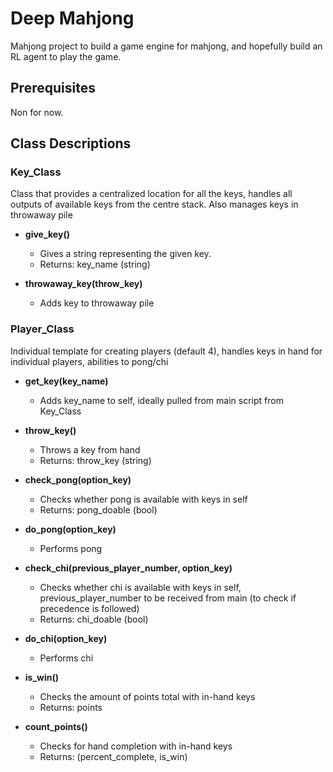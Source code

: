 # Deep Mahjong
Mahjong project to build a game engine for mahjong, and hopefully build an RL agent to play the game.

## Prerequisites
Non for now.

## Class Descriptions

### Key_Class
Class that provides a centralized location for all the keys, handles all outputs of available keys from the centre stack. Also manages keys in throwaway pile

- **give_key()**
    - Gives a string representing the given key.
    - Returns: key_name (string)

- **throwaway_key(throw_key)**
    - Adds key to throwaway pile

### Player_Class
Individual template for creating players (default 4), handles keys in hand for individual players, abilities to pong/chi

- **get_key(key_name)**
    - Adds key_name to self, ideally pulled from main script from Key_Class

- **throw_key()**
    - Throws a key from hand
    - Returns: throw_key (string)

- **check_pong(option_key)**
    - Checks whether pong is available with keys in self
    - Returns: pong_doable (bool)

- **do_pong(option_key)**
    - Performs pong

- **check_chi(previous_player_number, option_key)**
    - Checks whether chi is available with keys in self, previous_player_number to be received from main (to check if precedence is followed)
    - Returns: chi_doable (bool)

- **do_chi(option_key)**
    - Performs chi

- **is_win()**
    - Checks the amount of points total with in-hand keys
    - Returns: points

- **count_points()**
    - Checks for hand completion with in-hand keys
    - Returns: (percent_complete, is_win)
    